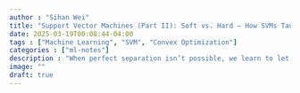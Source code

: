 ```yaml
---
author : "Sihan Wei"
title: "Support Vector Machines (Part II): Soft vs. Hard — How SVMs Taught Me to Forgive Imperfect Data"
date: 2025-03-19T00:08:44-04:00
tags : ["Machine Learning", "SVM", "Convex Optimization"]
categories : ["ml-notes"]
description : "When perfect separation isn’t possible, we learn to let go—mathematically and metaphorically."
image: ""
draft: true
---
```


